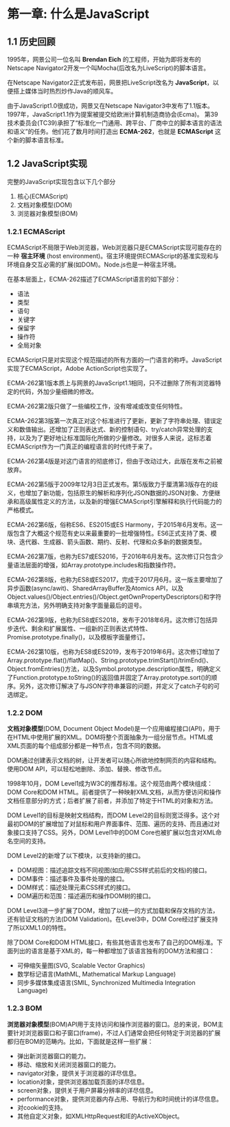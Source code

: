 # 第一章: 什么是JavaScript
## 1.1 历史回顾
1995年，网景公司一位名叫 __Brendan Eich__ 的工程师，开始为即将发布的Netscape Navigator2开发一个叫Mocha(后改名为LiveScript)的脚本语言。

在Netscape Navigator2正式发布前，网景把LiveScript改名为 __JavaScript__，以便搭上媒体当时热烈炒作Java的顺风车。  

由于JavaScript1.0很成功，网景又在Netscape Navigator3中发布了1.1版本。1997年，JavaScript1.1作为提案被提交给欧洲计算机制造商协会(Ecma)。
第39技术委员会(TC39)承担了“标准化一门通用、跨平台、厂商中立的脚本语言的语法和语义”的任务。他们花了数月时间打造出 __ECMA-262__，也就是 __ECMAScript__ 这个新的脚本语言标准。  
## 1.2 JavaScript实现
完整的JavaScript实现包含以下几个部分

1. 核心(ECMAScript)
2. 文档对象模型(DOM)
3. 浏览器对象模型(BOM)

### 1.2.1 ECMAScript
ECMAScript不局限于Web浏览器，Web浏览器只是ECMAScript实现可能存在的一种 __宿主环境__ (host environment)。宿主环境提供ECMAScript的基准实现和与环境自身交互必需的扩展(如DOM)。Node.js也是一种宿主环境。  

在基本层面上，ECMA-262描述了ECMAScript语言的如下部分：

- 语法
- 类型
- 语句
- 关键字
- 保留字
- 操作符
- 全局对象  

ECMAScript只是对实现这个规范描述的所有方面的一门语言的称呼。JavaScript实现了ECMAScript，Adobe ActionScript也实现了。 

ECMA-262第1版本质上与网景的JavaScript1.1相同，只不过删除了所有浏览器特定的代码，外加少量细微的修改。 

ECMA-262第2版只做了一些编校工作，没有增减或改变任何特性。  

ECMA-262第3版第一次真正对这个标准进行了更新，更新了字符串处理、错误定义和数值输出。还增加了正则表达式、新的控制语句、try/catch异常处理的支持，以及为了更好地让标准国际化所做的少量修改。对很多人来说，这标志着ECMAScript作为一门真正的编程语言的时代终于来了。  

ECMA-262第4版是对这门语言的彻底修订，但由于改动过大，此版在发布之前被放弃。  

ECMA-262第5版于2009年12月3日正式发布。第5版致力于厘清第3版存在的歧义，也增加了新功能，包括原生的解析和序列化JSON数据的JSON对象、方便继承和高级属性定义的方法，以及新的增强ECMAScript引擎解释和执行代码能力的严格模式。  

ECMA-262第6版，俗称ES6、ES2015或ES Harmony，于2015年6月发布。这一版包含了大概这个规范有史以来最重要的一批增强特性。ES6正式支持了类、模块、迭代器、生成器、箭头函数、期约、反射、代理和众多新的数据类型。  

ECMA-262第7版，也称为ES7或ES2016，于2016年6月发布。这次修订只包含少量语法层面的增强，如Array.prototype.includes和指数操作符。  

ECMA-262第8版，也称为ES8或ES2017，完成于2017月6月。这一版主要增加了异步函数(async/awit)、SharedArrayBuffer及Atomics API，以及Object.values()/Object.entries()/Object.getOwnPropertyDescriptors()和字符串填充方法，另外明确支持对象字面量最后的逗号。  

ECMA-262第9版，也称为ES8或ES2018，发布于2018年6月。这次修订包括异步迭代、剩余和扩展属性、一组新的正则表达式特性、Promise.prototype.finally()，以及模板字面量修订。

ECMA-262第10版，也称为ES8或ES2019，发布于2019年6月。这次修订增加了Array.prototype.flat()/flatMap()、String.prototype.trimStart()/trimEnd()、Object.fromEntries()方法，以及Symbol.prototype.description属性，明确定义了Function.prototype.toString()的返回值并固定了Array.prototype.sort()的顺序。另外，这次修订解决了与JSON字符串兼容的问题，并定义了catch子句的可选绑定。  

### 1.2.2 DOM
__文档对象模型__(DOM, Document Object Model)是一个应用编程接口(API)，用于在HTML中使用扩展的XML。DOM将整个页面抽象为一组分层节点。HTML或XML页面的每个组成部分都是一种节点，包含不同的数据。  

DOM通过创建表示文档的树，让开发者可以随心所欲地控制网页的内容和结构。使用DOM API，可以轻松地删除、添加、替换、修改节点。  

1998年10月，DOM Level1成为W3C的推荐标准。这个规范由两个模块组成：DOM Core和DOM HTML。前者提供了一种映射XML文档，从而方便访问和操作文档任意部分的方式；后者扩展了前者，并添加了特定于HTML的对象和方法。  

DOM Level1的目标是映射文档结构，而DOM Level2的目标则宽泛得多。这个对最初DOM的扩展增加了对鼠标和用户界面事件、范围、遍历的支持、而且通过对象接口支持了CSS。另外，DOM Level1中的DOM Core也被扩展以包含对XML命名空间的支持。
    
DOM Level2的新增了以下模块，以支持新的接口。

- DOM视图：描述追踪文档不同视图(如应用CSS样式前后的文档)的接口。
- DOM事件：描述事件及事件处理的接口。
- DOM样式：描述处理元素CSS样式的接口。
- DOM遍历和范围：描述遍历和操作DOM树的接口。  
  

DOM Level3进一步扩展了DOM，增加了以统一的方式加载和保存文档的方法，还有验证文档的方法(DOM Validation)。在Level3中，DOM Core经过扩展支持了所以XML1.0的特性。  

除了DOM Core和DOM HTML接口，有些其他语言也发布了自己的DOM标准。下面列出的语言是基于XML的，每一种都增加了该语言独有的DOM方法和接口：

- 可伸缩矢量图(SVG, Scalable Vector Graphics)
- 数学标记语言(MathML, Mathematical Markup Language)
- 同步多媒体集成语言(SMIL, Synchronized Multimedia Integration Language)

### 1.2.3 BOM 
__浏览器对象模型__(BOM)API用于支持访问和操作浏览器的窗口。总的来说，BOM主要针对浏览器窗口和子窗口(frame)，不过人们通常会把任何特定于浏览器的扩展都归在BOM的范畴内。比如，下面就是这样一些扩展：

- 弹出新浏览器窗口的能力。
- 移动、缩放和关闭浏览器窗口的能力。
- navigator对象，提供关于浏览器的详尽信息。
- location对象，提供浏览器加载页面的详尽信息。
- screen对象，提供关于用户屏幕分辨率的详尽信息。
- performance对象，提供浏览器内存占用、导航行为和时间统计的详尽信息。
- 对cookie的支持。
- 其他自定义对象，如XMLHttpRequest和IE的ActiveXObject。



